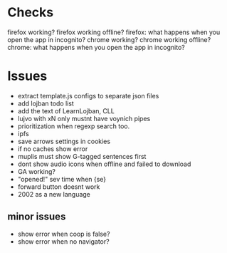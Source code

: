 # Checks

firefox working?
firefox working offline?
firefox: what happens when you open the app in incognito?
chrome working?
chrome working offline?
chrome: what happens when you open the app in incognito?

# Issues

* extract template.js configs to separate json files
* add lojban todo list
* add the text of LearnLojban, CLL
* lujvo with xN only mustnt have voynich pipes
* prioritization when regexp search too.
* ipfs
* save arrows settings in cookies
* if no caches show error
* muplis must show G-tagged sentences first
* dont show audio icons when offline and failed to download
* GA working?
* "opened!" sev time when {se}
* forward button doesnt work
* 2002 as a new language

## minor issues

* show error when coop is false?
* show error when no navigator?